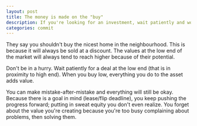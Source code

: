 ```yaml
---
layout: post
title: The money is made on the "buy"
description: If you're looking for an investment, wait patiently and work to uncover a great deal &mdash; one that has nowhere to go but up.
categories: commit
---
```


They say you shouldn't buy the nicest home in the neighbourhood. This is because it will always be sold at a discount. The values at the low end of the market will always tend to reach higher because of their potential.

<!-- As proof, we've bought "the worst real estate in the best neighbourhood" over a dozen times. "Common advice" is that you'll lose money on a property if you're not there more than a couple years. In every single one of our cases, we sold in less than a couple years (sometimes less than a year) &mdash; always made out like a bandit &mdash; and never lost! -->

Don't be in a hurry. Wait patiently for a deal at the low end (that is in proximity to high end). When you buy low, everything you do to the asset adds value.

You can make mistake-after-mistake and everything will still be okay. Because there is a goal in mind (lease/flip deadline), you keep pushing the progress forward; putting in sweat equity you don't even realize. You forget about the value you're creating because you're too busy complaining about problems, then solving them.
